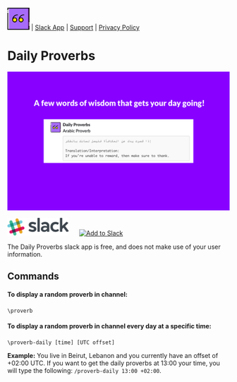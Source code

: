 

<a href="index.html"><img src="quote.png" alt="App Logo" width="50"/></a> | [Slack App]() | [Support](support.html) | [Privacy Policy](privacy.html)

# Daily Proverbs

![banner](banner1.png)



<img src="slack.png" 
alt="Slack Logo" width="139" height="40"/> &nbsp;&nbsp;&nbsp;&nbsp; <a href="https://slack.com/oauth/authorize?client_id=331659713222.331660666310&scope=commands,incoming-webhook,team:read,chat:write:bot"><img alt="Add to Slack" height="40" width="139" src="https://platform.slack-edge.com/img/add_to_slack.png" srcset="https://platform.slack-edge.com/img/add_to_slack.png 1x, https://platform.slack-edge.com/img/add_to_slack@2x.png 2x" /></a>


The Daily Proverbs slack app is free, and does not make use of your user information.

## Commands
#### To display a random proverb in channel:
`\proverb`

#### To display a random proverb in channel every day at a specific time:
`\proverb-daily [time] [UTC offset]`

**Example:**
You live in Beirut, Lebanon and you currently have an offset of +02:00 UTC. If you want to get the daily proverbs at 13:00 your time, you will type the following: `/proverb-daily 13:00 +02:00`.

